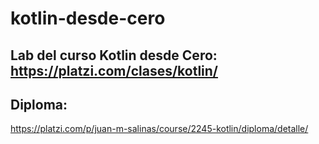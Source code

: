 # kotlin-desde-cero

## Lab del curso Kotlin desde Cero: https://platzi.com/clases/kotlin/

## Diploma: 
https://platzi.com/p/juan-m-salinas/course/2245-kotlin/diploma/detalle/
